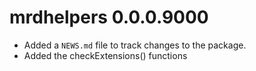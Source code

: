 # mrdhelpers 0.0.0.9000

* Added a `NEWS.md` file to track changes to the package.
* Added the checkExtensions() functions
